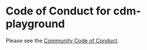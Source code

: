 # Code of Conduct for cdm-playground

Please see the [Community Code of Conduct](https://www.finos.org/code-of-conduct).
